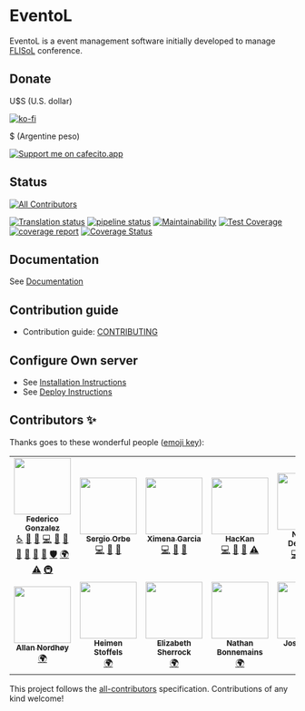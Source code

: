 EventoL
=======

EventoL is a event management software initially developed to manage [FLISoL](http://flisol.info/) conference.


Donate
------

U$S (U.S. dollar)

[![ko-fi](https://ko-fi.com/img/githubbutton_sm.svg)](https://ko-fi.com/N4N7CX79R)

$ (Argentine peso)

[![Support me on cafecito.app](https://cdn.cafecito.app/imgs/buttons/button_1.svg)](https://cafecito.app/eventol)

Status
------

<!-- ALL-CONTRIBUTORS-BADGE:START - Do not remove or modify this section -->
[![All Contributors](https://img.shields.io/badge/all_contributors-9-orange.svg?style=flat-square)](#contributors-)
<!-- ALL-CONTRIBUTORS-BADGE:END -->
[![Translation status](https://hosted.weblate.org/widgets/eventol/-/svg-badge.svg)](https://hosted.weblate.org/engage/eventol/?utm_source=widget)
[![pipeline status](https://gitlab.com/eventol/eventoL/badges/master/pipeline.svg)](https://gitlab.com/eventol/eventoL/commits/master)
[![Maintainability](https://api.codeclimate.com/v1/badges/7440c7557b352c1a5a03/maintainability)](https://codeclimate.com/github/eventoL/eventoL/maintainability)
[![Test Coverage](https://api.codeclimate.com/v1/badges/7440c7557b352c1a5a03/test_coverage)](https://codeclimate.com/github/eventoL/eventoL/test_coverage)
[![coverage report](https://gitlab.com/eventol/eventoL/badges/master/coverage.svg)](https://gitlab.com/eventol/eventoL/commits/master)
[![Coverage Status](https://coveralls.io/repos/github/eventoL/eventoL/badge.svg?branch=master)](https://coveralls.io/github/eventoL/eventoL?branch=master)

Documentation
-------------

See [Documentation](http://eventol.github.io/eventoL)

Contribution guide
------------------

- Contribution guide: [CONTRIBUTING](https://github.com/eventoL/eventoL/blob/master/.github/CONTRIBUTING.md)

Configure Own server
--------------------

- See [Installation Instructions](http://eventol.github.io/eventoL/#/en/installation)
- See [Deploy Instructions](http://eventol.github.io/eventoL/#/en/deploy)

Contributors ✨
---------------

Thanks goes to these wonderful people ([emoji key](https://allcontributors.org/docs/en/emoji-key)):

<!-- ALL-CONTRIBUTORS-LIST:START - Do not remove or modify this section -->
<!-- prettier-ignore-start -->
<!-- markdownlint-disable -->
<table>
  <tr>
    <td align="center"><a href="https://github.com/FedeG"><img src="https://avatars3.githubusercontent.com/u/4097554?v=4?s=100" width="100px;" alt=""/><br /><sub><b>Federico Gonzalez</b></sub></a><br /><a href="#a11y-FedeG" title="Accessibility">️️️️♿️</a> <a href="https://github.com/eventoL/eventoL/issues?q=author%3AFedeG" title="Bug reports">🐛</a> <a href="#blog-FedeG" title="Blogposts">📝</a> <a href="https://github.com/eventoL/eventoL/commits?author=FedeG" title="Code">💻</a> <a href="#design-FedeG" title="Design">🎨</a> <a href="https://github.com/eventoL/eventoL/commits?author=FedeG" title="Documentation">📖</a> <a href="#ideas-FedeG" title="Ideas, Planning, & Feedback">🤔</a> <a href="#maintenance-FedeG" title="Maintenance">🚧</a> <a href="#projectManagement-FedeG" title="Project Management">📆</a> <a href="https://github.com/eventoL/eventoL/pulls?q=is%3Apr+reviewed-by%3AFedeG" title="Reviewed Pull Requests">👀</a> <a href="#security-FedeG" title="Security">🛡️</a> <a href="#translation-FedeG" title="Translation">🌍</a> <a href="https://github.com/eventoL/eventoL/commits?author=FedeG" title="Tests">⚠️</a> <a href="#infra-FedeG" title="Infrastructure (Hosting, Build-Tools, etc)">🚇</a></td>
    <td align="center"><a href="https://github.com/reyiyo"><img src="https://avatars3.githubusercontent.com/u/761204?v=4?s=100" width="100px;" alt=""/><br /><sub><b>Sergio Orbe</b></sub></a><br /><a href="https://github.com/eventoL/eventoL/commits?author=reyiyo" title="Code">💻</a> <a href="#design-reyiyo" title="Design">🎨</a> <a href="#ideas-reyiyo" title="Ideas, Planning, & Feedback">🤔</a></td>
    <td align="center"><a href="https://github.com/ChmlGr"><img src="https://avatars2.githubusercontent.com/u/5685527?v=4?s=100" width="100px;" alt=""/><br /><sub><b>Ximena Garcia</b></sub></a><br /><a href="https://github.com/eventoL/eventoL/commits?author=ChmlGr" title="Code">💻</a> <a href="#design-ChmlGr" title="Design">🎨</a> <a href="#ideas-ChmlGr" title="Ideas, Planning, & Feedback">🤔</a></td>
    <td align="center"><a href="https://hackan.net"><img src="https://avatars2.githubusercontent.com/u/7178420?v=4?s=100" width="100px;" alt=""/><br /><sub><b>HacKan</b></sub></a><br /><a href="https://github.com/eventoL/eventoL/commits?author=HacKanCuBa" title="Code">💻</a> <a href="#design-HacKanCuBa" title="Design">🎨</a> <a href="#ideas-HacKanCuBa" title="Ideas, Planning, & Feedback">🤔</a> <a href="https://github.com/eventoL/eventoL/commits?author=HacKanCuBa" title="Tests">⚠️</a></td>
    <td align="center"><a href="http://gilgamezh.me"><img src="https://avatars3.githubusercontent.com/u/1496486?v=4?s=100" width="100px;" alt=""/><br /><sub><b>Nicolás Demarchi</b></sub></a><br /><a href="https://github.com/eventoL/eventoL/commits?author=gilgamezh" title="Code">💻</a> <a href="#ideas-gilgamezh" title="Ideas, Planning, & Feedback">🤔</a> <a href="#infra-gilgamezh" title="Infrastructure (Hosting, Build-Tools, etc)">🚇</a></td>
    <td align="center"><a href="https://github.com/ngodoy"><img src="https://avatars.githubusercontent.com/u/2965269?v=4?s=100" width="100px;" alt=""/><br /><sub><b>Nestor Luis Godoy Carmona </b></sub></a><br /><a href="https://github.com/eventoL/eventoL/commits?author=ngodoy" title="Code">💻</a></td>
  </tr>
  <tr>
    <td align="center"><a href="http://portfolio.anotheragency.no"><img src="https://avatars1.githubusercontent.com/u/13802408?v=4?s=100" width="100px;" alt=""/><br /><sub><b>Allan Nordhøy</b></sub></a><br /><a href="#translation-comradekingu" title="Translation">🌍</a></td>
    <td align="center"><a href="https://github.com/Vistaus"><img src="https://avatars1.githubusercontent.com/u/1716229?v=4?s=100" width="100px;" alt=""/><br /><sub><b>Heimen Stoffels</b></sub></a><br /><a href="#translation-Vistaus" title="Translation">🌍</a></td>
    <td align="center"><a href="https://github.com/lizzyd710"><img src="https://avatars2.githubusercontent.com/u/12602768?v=4?s=100" width="100px;" alt=""/><br /><sub><b>Elizabeth Sherrock</b></sub></a><br /><a href="#translation-lizzyd710" title="Translation">🌍</a></td>
    <td align="center"><a href="https://nathanbonnemains.squill.fr"><img src="https://avatars.githubusercontent.com/u/45366162?v=4?s=100" width="100px;" alt=""/><br /><sub><b>Nathan Bonnemains</b></sub></a><br /><a href="#translation-NathanBnm" title="Translation">🌍</a></td>
    <td align="center"><a href="https://github.com/josx"><img src="https://avatars.githubusercontent.com/u/791137?v=4?s=100" width="100px;" alt=""/><br /><sub><b>José Luis Di Biase</b></sub></a><br /><a href="https://github.com/eventoL/eventoL/commits?author=josx" title="Code">💻</a></td>
    <td align="center"><a href=""><img src="https://avatars.githubusercontent.com/u/9253592?v=4?s=100" width="100px;" alt=""/><br /><sub><b>Tino Betancur</b></sub></a><br /><a href="https://github.com/eventoL/eventoL/commits?author=tinolin" title="Code">💻</a></td>
  </tr>
</table>

<!-- markdownlint-restore -->
<!-- prettier-ignore-end -->

<!-- ALL-CONTRIBUTORS-LIST:END -->

This project follows the [all-contributors](https://github.com/all-contributors/all-contributors) specification. Contributions of any kind welcome!
